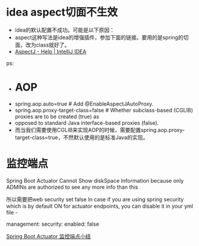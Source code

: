 # idea aspect切面不生效
 * idea的默认配置不成功。可能是以下原因：
 * aspect这种写法是idea的增强插件，参加下面的链接。要用的是spring的切面，改为class就好了。
 * [AspectJ - Help | IntelliJ IDEA](https://www.jetbrains.com/help/idea/aspectj.html)
 
 
 ps:
  * # AOP
  * spring.aop.auto=true # Add @EnableAspectJAutoProxy.
  * spring.aop.proxy-target-class=false # Whether subclass-based (CGLIB) proxies are to be created (true) as
  * opposed to standard Java interface-based proxies (false).
  * 而当我们需要使用CGLIB来实现AOP的时候，需要配置spring.aop.proxy-target-class=true，不然默认使用的是标准Java的实现。
  
  
# 监控端点

Spring Boot Actuator Cannot Show diskSpace Information
because only ADMINs are authorized to see any more info than this

所以需要把web security set false
In case if you are using spring security which is by default ON for actuator endpoints, you can disable it in your yml file -

management:
   security:
      enabled: false 
      

[Spring Boot Actuator 监控端点小结](http://www.spring4all.com/article/259)